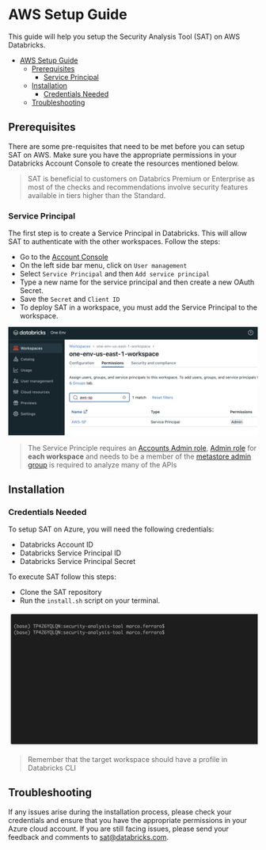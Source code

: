 # AWS Setup Guide

This guide will help you setup the Security Analysis Tool (SAT) on AWS Databricks.

- [AWS Setup Guide](#aws-setup-guide)
  - [Prerequisites](#prerequisites)
    - [Service Principal](#service-principal)
  - [Installation](#installation)
    - [Credentials Needed](#credentials-needed)
  - [Troubleshooting](#troubleshooting)

## Prerequisites

There are some pre-requisites that need to be met before you can setup SAT on AWS. Make sure you have the appropriate permissions in your Databricks Account Console to create the resources mentioned below.

> SAT is beneficial to customers on Databrics Premium or Enterprise as most of the checks and recommendations involve security features available in tiers higher than the Standard.


### Service Principal

The first step is to create a Service Principal in Databricks. This will allow SAT to authenticate with the other workspaces. Follow the steps:
- Go to the [Account Console](https://accounts.cloud.databricks.com)
- On the left side bar menu, click on `User management`
- Select `Service Principal` and then `Add service principal`
- Type a new name for the service principal and then create a new OAuth Secret.
- Save the `Secret` and `Client ID`
- To deploy SAT in a workspace, you must add the Service Principal to the workspace.
  
![AWS_SP_Workspace](../images/aws_ws.png)

> The Service Principle requires an [Accounts Admin role](https://learn.microsoft.com/en-us/azure/databricks/admin/users-groups/service-principals#--assign-account-admin-roles-to-a-service-principal), [Admin role](https://learn.microsoft.com/en-us/azure/databricks/admin/users-groups/service-principals#assign-a-service-principal-to-a-workspace-using-the-account-console) for **each workspace** and needs to be a member of the [metastore admin group](https://learn.microsoft.com/en-us/azure/databricks/data-governance/unity-catalog/manage-privileges/admin-privileges#who-has-metastore-admin-privileges) is required to analyze many of the APIs



## Installation

### Credentials Needed

To setup SAT on Azure, you will need the following credentials:
* Databricks Account ID
* Databricks Service Principal ID
* Databricks Service Principal Secret

To execute SAT follow this steps:
- Clone the SAT repository
- Run the `install.sh` script on your terminal.

![](../gif/terminal-aws.gif)

> Remember that the target workspace should have a profile in Databricks CLI




## Troubleshooting

If any issues arise during the installation process, please check your credentials and ensure that you have the appropriate permissions in your Azure cloud account. If you are still facing issues, please send your feedback and comments to sat@databricks.com. 
